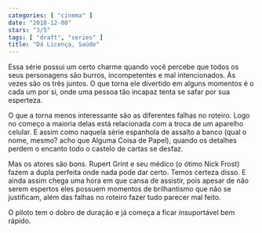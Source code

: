 ```yaml
---
categories: [ "cinema" ]
date: "2018-12-08"
stars: "3/5"
tags: [ "draft", "series" ]
title: "Dá Licença, Saúde"
---
```

Essa série possui um certo charme quando você percebe que todos os seus personagens são burros, incompetentes e mal intencionados. Às vezes são os três juntos. O que torna ele divertido em alguns momentos é o cada um por si, onde uma pessoa tão incapaz tenta se safar por sua esperteza.

O que a torna menos interessante são as diferentes falhas no roteiro. Logo no começo a maioria delas está relacionada com a troca de um aparelho celular. E assim como naquela série espanhola de assalto a banco (qual o nome, mesmo? acho que Alguma Coisa de Papel), quando os detalhes perdem o encanto todo o castelo de cartas se desfaz.

Mas os atores são bons. Rupert Grint e seu médico (o ótimo Nick Frost) fazem a dupla perfeita onde nada pode dar certo. Temos certeza disso. E ainda assim chega uma hora em que cansa de assistir, pois apesar de não serem espertos eles possuem momentos de brilhantismo que não se justificam, além das falhas no roteiro fazer tudo parecer mal feito.

O piloto tem o dobro de duração e já começa a ficar insuportável bem rápido.
